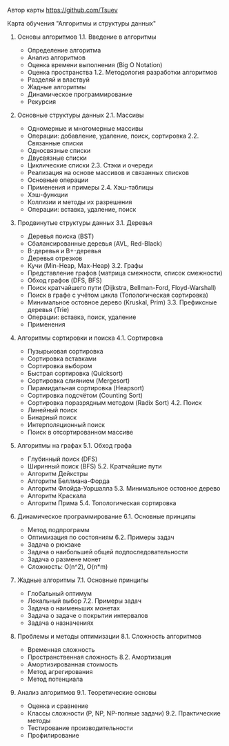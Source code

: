 Автор карты https://github.com/Tsuev

Карта обучения "Алгоритмы и структуры данных"

1. Основы алгоритмов
  1.1. Введение в алгоритмы
   - Определение алгоритма
   - Анализ алгоритмов
   - Оценка времени выполнения (Big O Notation)
   - Оценка пространства
  1.2. Методология разработки алгоритмов
   - Разделяй и властвуй
   - Жадные алгоритмы
   - Динамическое программирование
   - Рекурсия

2. Основные структуры данных
  2.1. Массивы
   - Одномерные и многомерные массивы
   - Операции: добавление, удаление, поиск, сортировка
  2.2. Связанные списки
   - Односвязные списки
   - Двусвязные списки
   - Циклические списки
  2.3. Стэки и очереди
   - Реализация на основе массивов и связанных списков
   - Основные операции
   - Применения и примеры
  2.4. Хэш-таблицы
   - Хэш-функции
   - Коллизии и методы их разрешения
   - Операции: вставка, удаление, поиск

3. Продвинутые структуры данных
  3.1. Деревья
   - Деревья поиска (BST)
   - Сбалансированные деревья (AVL, Red-Black)
   - B-деревья и B+-деревья
   - Деревья отрезков
   - Кучи (Min-Heap, Max-Heap)
  3.2. Графы
   - Представление графов (матрица смежности, список смежности)
   - Обход графов (DFS, BFS)
   - Поиск кратчайшего пути (Dijkstra, Bellman-Ford, Floyd-Warshall)
   - Поиск в графе с учётом цикла (Топологическая сортировка)
   - Минимальное остовное дерево (Kruskal, Prim)
  3.3. Префиксные деревья (Trie)
   - Операции: вставка, поиск, удаление
   - Применения

4. Алгоритмы сортировки и поиска
  4.1. Сортировка
   - Пузырьковая сортировка
   - Сортировка вставками
   - Сортировка выбором
   - Быстрая сортировка (Quicksort)
   - Сортировка слиянием (Mergesort)
   - Пирамидальная сортировка (Heapsort)
   - Сортировка подсчётом (Counting Sort)
   - Сортировка поразрядным методом (Radix Sort)
  4.2. Поиск
   - Линейный поиск
   - Бинарный поиск
   - Интерполяционный поиск
   - Поиск в отсортированном массиве

5. Алгоритмы на графах
  5.1. Обход графа
   - Глубинный поиск (DFS)
   - Ширинный поиск (BFS)
  5.2. Кратчайшие пути
   - Алгоритм Дейкстры
   - Алгоритм Беллмана-Форда
   - Алгоритм Флойда-Уоршалла
  5.3. Минимальное остовное дерево
   - Алгоритм Краскала
   - Алгоритм Прима
  5.4. Топологическая сортировка

6. Динамическое программирование
  6.1. Основные принципы
   - Метод подпрограмм
   - Оптимизация по состояниям
  6.2. Примеры задач
   - Задача о рюкзаке
   - Задача о наибольшей общей подпоследовательности
   - Задача о размене монет
   - Сложность: O(n^2), O(n*m)

7. Жадные алгоритмы
  7.1. Основные принципы
   - Глобальный оптимум
   - Локальный выбор
  7.2. Примеры задач
   - Задача о наименьших монетах
   - Задача о задаче о покрытии интервалов
   - Задача о назначениях

8. Проблемы и методы оптимизации
  8.1. Сложность алгоритмов
   - Временная сложность
   - Пространственная сложность
  8.2. Амортизация
   - Амортизированная стоимость
   - Метод агрегирования
   - Метод потенциала

9. Анализ алгоритмов
  9.1. Теоретические основы
   - Оценка и сравнение
   - Классы сложности (P, NP, NP-полные задачи)
  9.2. Практические методы
   - Тестирование производительности
   - Профилирование
